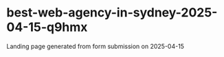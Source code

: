 # best-web-agency-in-sydney-2025-04-15-q9hmx
Landing page generated from form submission on 2025-04-15
